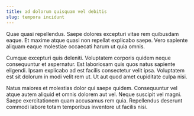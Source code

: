 ```yaml
---
title: ad dolorum quisquam vel debitis
slug: tempora incidunt
---
```


Quae quasi repellendus. Saepe dolores excepturi vitae rem quibusdam eaque. Et maxime atque quasi non repellat explicabo saepe. Vero sapiente aliquam eaque molestiae occaecati harum ut quia omnis.

Cumque excepturi quis deleniti. Voluptatem corporis quidem neque consequuntur et aspernatur. Est laboriosam quis quos natus sapiente eligendi. Ipsam explicabo ad est facilis consectetur velit ipsa. Voluptatem est sit dolorum in modi velit rem ut. Ut aut quod amet cupiditate culpa nisi.

Natus maiores et molestias dolor qui saepe quidem. Consequuntur vel atque autem aliquid et omnis dolorem aut vel. Neque suscipit vel magni. Saepe exercitationem quam accusamus rem quia. Repellendus deserunt commodi labore totam temporibus inventore ut facilis nisi.
